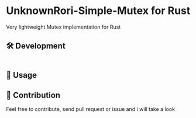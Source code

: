 # UnknownRori-Simple-Mutex for Rust

Very lightweight Mutex implementation for Rust

## 🛠️ Development

```bash
```

## 🚀 Usage

## 🌟 Contribution

Feel free to contribute, send pull request or issue and i will take a look
